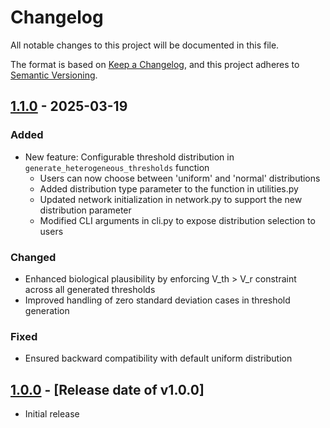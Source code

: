 # Changelog

All notable changes to this project will be documented in this file.

The format is based on [Keep a Changelog](https://keepachangelog.com/en/1.0.0/),
and this project adheres to [Semantic Versioning](https://semver.org/spec/v2.0.0.html).

## [1.1.0] - 2025-03-19

### Added
- New feature: Configurable threshold distribution in `generate_heterogeneous_thresholds` function
  - Users can now choose between 'uniform' and 'normal' distributions
  - Added distribution type parameter to the function in utilities.py
  - Updated network initialization in network.py to support the new distribution parameter
  - Modified CLI arguments in cli.py to expose distribution selection to users

### Changed
- Enhanced biological plausibility by enforcing V_th > V_r constraint across all generated thresholds
- Improved handling of zero standard deviation cases in threshold generation

### Fixed
- Ensured backward compatibility with default uniform distribution

## [1.0.0] - [Release date of v1.0.0]

- Initial release

[1.1.0]: https://github.com/fraziphy/balanced-spiking-network/compare/v1.0.0...v1.1.0
[1.0.0]: https://github.com/fraziphy/balanced-spiking-network/releases/tag/v1.0.0
